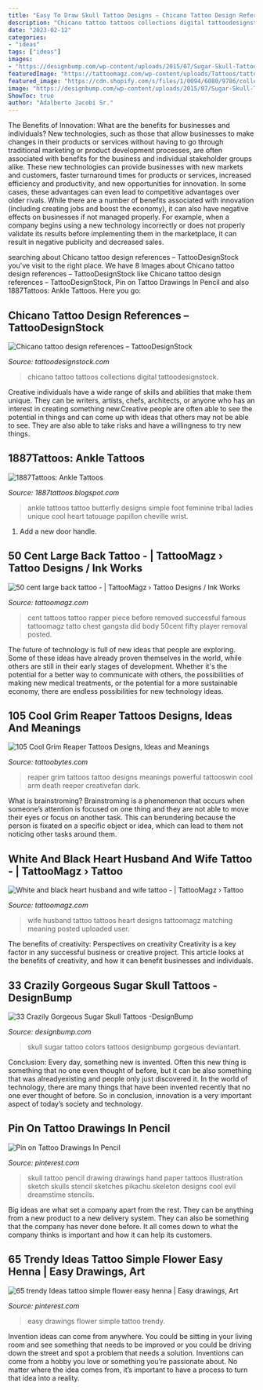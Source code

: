 ```yaml
---
title: "Easy To Draw Skull Tattoo Designs ~ Chicano Tattoo Design References – Tattoodesignstock"
description: "Chicano tattoo tattoos collections digital tattoodesignstock"
date: "2023-02-12"
categories:
- "ideas"
tags: ["ideas"]
images:
- "https://designbump.com/wp-content/uploads/2015/07/Sugar-Skull-Tattoo-images.jpg"
featuredImage: "https://tattoomagz.com/wp-content/uploads/Tattoos/tattoo/50-cent-large-back-tattoo-664x900.jpg"
featured_image: "https://cdn.shopify.com/s/files/1/0094/6080/9786/collections/EYESSERIE2_1200x1200.png?v=1559939128"
image: "https://designbump.com/wp-content/uploads/2015/07/Sugar-Skull-Tattoo-images.jpg"
ShowToc: true
author: "Adalberto Jacobi Sr."
---
```



The Benefits of Innovation: What are the benefits for businesses and individuals?
New technologies, such as those that allow businesses to make changes in their products or services without having to go through traditional marketing or product development processes, are often associated with benefits for the business and individual stakeholder groups alike. These new technologies can provide businesses with new markets and customers, faster turnaround times for products or services, increased efficiency and productivity, and new opportunities for innovation. In some cases, these advantages can even lead to competitive advantages over older rivals.
While there are a number of benefits associated with innovation (including creating jobs and boost the economy), it can also have negative effects on businesses if not managed properly. For example, when a company begins using a new technology incorrectly or does not properly validate its results before implementing them in the marketplace, it can result in negative publicity and decreased sales.

	

		
searching about Chicano tattoo design references – TattooDesignStock you've visit to the right place. We have 8 Images about Chicano tattoo design references – TattooDesignStock like Chicano tattoo design references – TattooDesignStock, Pin on Tattoo Drawings In Pencil and also 1887Tattoos: Ankle Tattoos. Here you go:
		
    
## Chicano Tattoo Design References – TattooDesignStock

<img loading=lazy src="https://cdn.shopify.com/s/files/1/0094/6080/9786/collections/EYESSERIE2_1200x1200.png?v=1559939128" onerror="this.onerror=null;this.src='https://tse1.mm.bing.net/th?id=OIP.h-v6cB0GyD_92ACC3H4dvAHaKe&amp;pid=15.1';" alt="Chicano tattoo design references – TattooDesignStock">

_Source: tattoodesignstock.com_

>chicano tattoo tattoos collections digital tattoodesignstock. 

	

Creative individuals have a wide range of skills and abilities that make them unique. They can be writers, artists, chefs, architects, or anyone who has an interest in creating something new.Creative people are often able to see the potential in things and can come up with ideas that others may not be able to see. They are also able to take risks and have a willingness to try new things.

    
## 1887Tattoos: Ankle Tattoos

<img loading=lazy src="http://2.bp.blogspot.com/-w_rUl1j9lTo/UPhav2AKD0I/AAAAAAAAIiM/39f8OGzK17E/s1600/Butterfly-Tattoo-Design-for-Teens-Ankle.jpg" onerror="this.onerror=null;this.src='https://tse1.mm.bing.net/th?id=OIP.M1ADQ2iBSYYN-M5dEM3PiwHaJ3&amp;pid=15.1';" alt="1887Tattoos: Ankle Tattoos">

_Source: 1887tattoos.blogspot.com_

>ankle tattoos tattoo butterfly designs simple foot feminine tribal ladies unique cool heart tatouage papillon cheville wrist. 

	

1. Add a new door handle. 

    
## 50 Cent Large Back Tattoo - | TattooMagz › Tattoo Designs / Ink Works

<img loading=lazy src="https://tattoomagz.com/wp-content/uploads/Tattoos/tattoo/50-cent-large-back-tattoo-664x900.jpg" onerror="this.onerror=null;this.src='https://tse2.mm.bing.net/th?id=OIP.pQ9mFH7-uEbzyaQzXG4l2gHaKC&amp;pid=15.1';" alt="50 cent large back tattoo - | TattooMagz › Tattoo Designs / Ink Works">

_Source: tattoomagz.com_

>cent tattoos tattoo rapper piece before removed successful famous tattoomagz tatto chest gangsta did body 50cent fifty player removal posted. 

	

The future of technology is full of new ideas that people are exploring. Some of these ideas have already proven themselves in the world, while others are still in their early stages of development. Whether it's the potential for a better way to communicate with others, the possibilities of making new medical treatments, or the potential for a more sustainable economy, there are endless possibilities for new technology ideas.

    
## 105 Cool Grim Reaper Tattoos Designs, Ideas And Meanings

<img loading=lazy src="https://www.tattoobytes.com/wp-content/uploads/2016/12/The-Grim-Reaper-Tattoo-on-Arm.jpg" onerror="this.onerror=null;this.src='https://tse4.mm.bing.net/th?id=OIP.WHonh5jfaYvZuZQgiHSjpwHaJ4&amp;pid=15.1';" alt="105 Cool Grim Reaper Tattoos Designs, Ideas and Meanings">

_Source: tattoobytes.com_

>reaper grim tattoos tattoo designs meanings powerful tattooswin cool arm death reeper creativefan dark. 

	

What is brainstroming?
Brainstroming is a phenomenon that occurs when someone’s attention is focused on one thing and they are not able to move their eyes or focus on another task. This can berundering because the person is fixated on a specific object or idea, which can lead to them not noticing other tasks around them.

    
## White And Black Heart Husband And Wife Tattoo - | TattooMagz › Tattoo

<img loading=lazy src="https://tattoomagz.com/wp-content/uploads/Tattoos/tattoo/White-and-black-heart-husband-and-wife-tattoo.jpg" onerror="this.onerror=null;this.src='https://tse2.mm.bing.net/th?id=OIP.KtRGCZcyL94SkB1mApfLcgHaJ3&amp;pid=15.1';" alt="White and black heart husband and wife tattoo - | TattooMagz › Tattoo">

_Source: tattoomagz.com_

>wife husband tattoo tattoos heart designs tattoomagz matching meaning posted uploaded user. 

	

The benefits of creativity: Perspectives on creativity
Creativity is a key factor in any successful business or creative project. This article looks at the benefits of creativity, and how it can benefit businesses and individuals.

    
## 33 Crazily Gorgeous Sugar Skull Tattoos -DesignBump

<img loading=lazy src="https://designbump.com/wp-content/uploads/2015/07/Sugar-Skull-Tattoo-images.jpg" onerror="this.onerror=null;this.src='https://tse2.mm.bing.net/th?id=OIP.8SMbs98cDdGj9rEWxtDR8AHaEO&amp;pid=15.1';" alt="33 Crazily Gorgeous Sugar Skull Tattoos -DesignBump">

_Source: designbump.com_

>skull sugar tattoo colors tattoos designbump gorgeous deviantart. 

	

Conclusion:
Every day, something new is invented. Often this new thing is something that no one even thought of before, but it can be also something that was alreadyexisting and people only just discovered it. In the world of technology, there are many things that have been invented recently that no one ever thought of before. So in conclusion, innovation is a very important aspect of today’s society and technology.

    
## Pin On Tattoo Drawings In Pencil

<img loading=lazy src="https://i.pinimg.com/736x/f4/46/c6/f446c614a41ec97f69ceb83b9b7ac8e6--drawings-of-tattoos-art-tattoos.jpg" onerror="this.onerror=null;this.src='https://tse4.mm.bing.net/th?id=OIP.EYX2UJyogorkO5N7GlR8PwHaKK&amp;pid=15.1';" alt="Pin on Tattoo Drawings In Pencil">

_Source: pinterest.com_

>skull tattoo pencil drawing drawings hand paper tattoos illustration sketch skulls stencil sketches pikachu skeleton designs cool evil dreamstime stencils. 

	

Big ideas are what set a company apart from the rest. They can be anything from a new product to a new delivery system. They can also be something that the company has never done before. It all comes down to what the company thinks is important and how it can help its customers.

    
## 65 Trendy Ideas Tattoo Simple Flower Easy Henna | Easy Drawings, Art

<img loading=lazy src="https://i.pinimg.com/736x/6a/26/dc/6a26dc04030418b3010b507cfbd96157.jpg" onerror="this.onerror=null;this.src='https://tse1.mm.bing.net/th?id=OIP.dgL9de0AQZQK4eR6tUTe3wAAAA&amp;pid=15.1';" alt="65 trendy Ideas tattoo simple flower easy henna | Easy drawings, Art">

_Source: pinterest.com_

>easy drawings flower simple tattoo trendy. 

	

Invention ideas can come from anywhere. You could be sitting in your living room and see something that needs to be improved or you could be driving down the street and spot a problem that needs a solution. Inventions can come from a hobby you love or something you’re passionate about. No matter where the idea comes from, it’s important to have a process to turn that idea into a reality.

